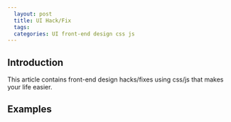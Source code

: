 ```yaml
---
  layout: post
  title: UI Hack/Fix
  tags:
  categories: UI front-end design css js
---
```


## Introduction

This article contains front-end design hacks/fixes using css/js that makes your life easier.

## Examples
